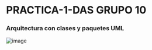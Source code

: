# PRACTICA-1-DAS GRUPO 10
### Arquitectura con clases y paquetes UML
![image](https://github.com/miguel-quero/PRACTICA-1-DAS/assets/117729479/426eac97-f52a-4d46-89c5-ce6376ebe836)
